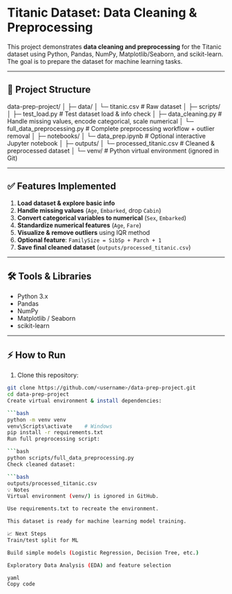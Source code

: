 # Titanic Dataset: Data Cleaning & Preprocessing

This project demonstrates **data cleaning and preprocessing** for the Titanic dataset using Python, Pandas, NumPy, Matplotlib/Seaborn, and scikit-learn. The goal is to prepare the dataset for machine learning tasks.

---

## 📂 Project Structure

data-prep-project/
│
├─ data/
│ └─ titanic.csv # Raw dataset
│
├─ scripts/
│ ├─ test_load.py # Test dataset load & info check
│ ├─ data_cleaning.py # Handle missing values, encode categorical, scale numerical
│ └─ full_data_preprocessing.py # Complete preprocessing workflow + outlier removal
│
├─ notebooks/
│ └─ data_prep.ipynb # Optional interactive Jupyter notebook
│
├─ outputs/
│ └─ processed_titanic.csv # Cleaned & preprocessed dataset
│
└─ venv/ # Python virtual environment (ignored in Git)

---

## ✅ Features Implemented

1. **Load dataset & explore basic info**  
2. **Handle missing values** (`Age`, `Embarked`, drop `Cabin`)  
3. **Convert categorical variables to numerical** (`Sex`, `Embarked`)  
4. **Standardize numerical features** (`Age`, `Fare`)  
5. **Visualize & remove outliers** using IQR method  
6. **Optional feature**: `FamilySize = SibSp + Parch + 1`  
7. **Save final cleaned dataset** (`outputs/processed_titanic.csv`)

---

## 🛠 Tools & Libraries

- Python 3.x  
- Pandas  
- NumPy  
- Matplotlib / Seaborn  
- scikit-learn  

---

## ⚡ How to Run

1. Clone this repository:

```bash
git clone https://github.com/<username>/data-prep-project.git
cd data-prep-project
Create virtual environment & install dependencies:

```bash
python -m venv venv
venv\Scripts\activate    # Windows
pip install -r requirements.txt
Run full preprocessing script:

```bash
python scripts/full_data_preprocessing.py
Check cleaned dataset:

```bash
outputs/processed_titanic.csv
💡 Notes
Virtual environment (venv/) is ignored in GitHub.

Use requirements.txt to recreate the environment.

This dataset is ready for machine learning model training.

📈 Next Steps
Train/test split for ML

Build simple models (Logistic Regression, Decision Tree, etc.)

Exploratory Data Analysis (EDA) and feature selection

yaml
Copy code
